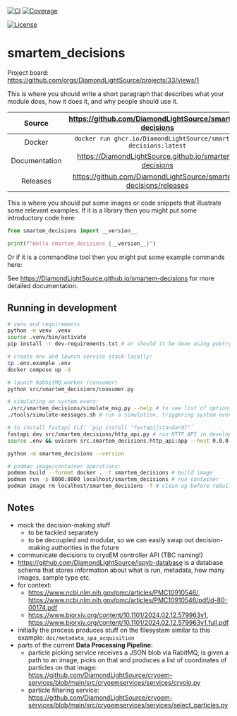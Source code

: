 [![CI](https://github.com/DiamondLightSource/smartem-decisions/actions/workflows/ci.yml/badge.svg)](https://github.com/DiamondLightSource/smartem-decisions/actions/workflows/ci.yml)
[![Coverage](https://codecov.io/gh/DiamondLightSource/smartem-decisions/branch/main/graph/badge.svg)](https://codecov.io/gh/DiamondLightSource/smartem-decisions)

[![License](https://img.shields.io/badge/License-Apache%202.0-blue.svg)](https://opensource.org/licenses/Apache-2.0)

# smartem_decisions

Project board: <https://github.com/orgs/DiamondLightSource/projects/33/views/1>

This is where you should write a short paragraph that describes what your module does,
how it does it, and why people should use it.

Source          | <https://github.com/DiamondLightSource/smartem-decisions>
:---:           | :---:
Docker          | `docker run ghcr.io/DiamondLightSource/smartem-decisions:latest`
Documentation   | <https://DiamondLightSource.github.io/smartem-decisions>
Releases        | <https://github.com/DiamondLightSource/smartem-decisions/releases>

This is where you should put some images or code snippets that illustrate
some relevant examples. If it is a library then you might put some
introductory code here:

```python
from smartem_decisions import __version__

print(f"Hello smartem_decisions {__version__}")
```

Or if it is a commandline tool then you might put some example commands here:

<!-- README only content. Anything below this line won't be included in index.md -->

See https://DiamondLightSource.github.io/smartem-decisions for more detailed documentation.

## Running in development

```bash
# venv and requirements
python -m venv .venv
source .venv/bin/activate
pip install -r dev-requirements.txt # or should it be done using poetry and .pyproject.toml?

# create env and launch service stack locally:
cp .env.example .env
docker compose up -d

# launch RabbitMQ worker (consumer)
python src/smartem_decisions/consumer.py

# simulating an system event: 
./src/smartem_decisions/simulate_msg.py --help # to see list of options
./tools/simulate-messages.sh # run a simulation, triggering system events in sequence

# to install fastapi CLI: `pip install "fastapi[standard]"`
fastapi dev src/smartem_decisions/http_api.py # run HTTP API in development
source .env && uvicorn src.smartem_decisions.http_api:app --host 0.0.0.0 --port $HTTP_API_PORT # run HTTP API in  production

python -m smartem_decisions --version

# podman image/container operations:
podman build --format docker . -t smartem_decisions # build image
podman run -p 8000:8000 localhost/smartem_decisions # run container
podman image rm localhost/smartem_decisions -f # clean up before rebuild
```

## Notes

- mock the decision-making stuff
  - to be tackled separately
  - to be decoupled and modular, so we can easily swap out decision-making authorities in the future
- communicate decisions to cryoEM controller API (TBC naming!)
- https://github.com/DiamondLightSource/ispyb-database is a database schema that stores information about 
  what is run, metadata, how many images, sample type etc.
- for context:
  - https://www.ncbi.nlm.nih.gov/pmc/articles/PMC10910546/,
    https://www.ncbi.nlm.nih.gov/pmc/articles/PMC10910546/pdf/d-80-00174.pdf
  - https://www.biorxiv.org/content/10.1101/2024.02.12.579963v1,
    https://www.biorxiv.org/content/10.1101/2024.02.12.579963v1.full.pdf
- initially the process produces stuff on the filesystem similar to this example: `doc/metadata_spa_acquisition`
- parts of the current **Data Processing Pipeline**:
  - particle picking service receives a JSON blob via RabitMQ, is given a path to an image, picks on that and produces
    a list of coordinates of particles on that image:
    https://github.com/DiamondLightSource/cryoem-services/blob/main/src/cryoemservices/services/cryolo.py
  - particle filtering service: https://github.com/DiamondLightSource/cryoem-services/blob/main/src/cryoemservices/services/select_particles.py
